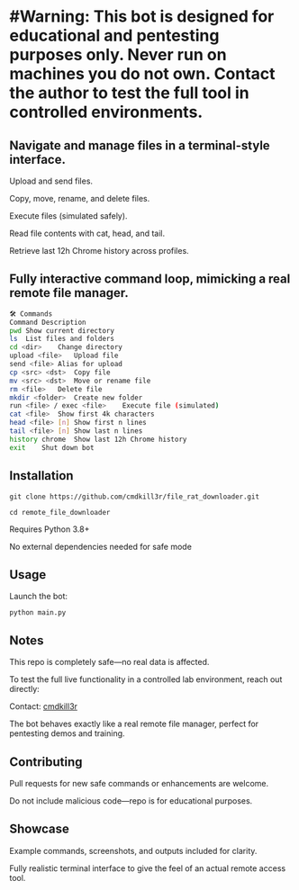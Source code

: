 #Warning: This bot is designed for educational and pentesting purposes only. Never run on machines you do not own. Contact the author to test the full tool in controlled environments.
=
Navigate and manage files in a terminal-style interface.
--------------------------------------------------------

Upload and send files.

Copy, move, rename, and delete files.

Execute files (simulated safely).

Read file contents with cat, head, and tail.

Retrieve last 12h Chrome history across profiles.

Fully interactive command loop, mimicking a real remote file manager.
---------------------------------------------------------------------
```bash
🛠 Commands
Command	Description
pwd	Show current directory
ls	List files and folders
cd <dir>	Change directory
upload <file>	Upload file
send <file>	Alias for upload
cp <src> <dst>	Copy file
mv <src> <dst>	Move or rename file
rm <file>	Delete file
mkdir <folder>	Create new folder
run <file> / exec <file>	Execute file (simulated)
cat <file>	Show first 4k characters
head <file> [n]	Show first n lines
tail <file> [n]	Show last n lines
history chrome	Show last 12h Chrome history
exit	Shut down bot
```

Installation
---------------
```
git clone https://github.com/cmdkill3r/file_rat_downloader.git
```
```
cd remote_file_downloader
```

Requires Python 3.8+

No external dependencies needed for safe mode

Usage
-----

Launch the bot:

```
python main.py
```

Notes
-----

This repo is completely safe—no real data is affected.

To test the full live functionality in a controlled lab environment, reach out directly:

Contact: [cmdkill3r](https://github.com/cmdkill3r)

The bot behaves exactly like a real remote file manager, perfect for pentesting demos and training.

Contributing
------------

Pull requests for new safe commands or enhancements are welcome.

Do not include malicious code—repo is for educational purposes.

Showcase
--------

Example commands, screenshots, and outputs included for clarity.

Fully realistic terminal interface to give the feel of an actual remote access tool.
